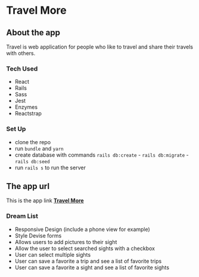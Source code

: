 # Travel More

<!--
what is the app about
how to set up the app
dream list
 -->

## About the app

Travel is web application for people who like to travel and share their travels with others.

### Tech Used

- React
- Rails
- Sass
- Jest
- Enzymes
- Reactstrap

### Set Up

- clone the repo
- run `bundle` and `yarn`
- create database with commands `rails db:create` - `rails db:migrate` - `rails db:seed`
- run `rails s` to run the server

## The app url 
 This is the app link **[Travel More](https://still-waters-56980.herokuapp.com/)**


### Dream List
- Responsive Design (include a phone view for example)
- Style Devise forms
- Allows users to add pictures to their sight
- Allow the user to select searched sights with a checkbox
- User can select multiple sights
- User can save a favorite a trip and see a list of favorite
  trips
- User can save a favorite a sight and see a list of favorite
  sights
